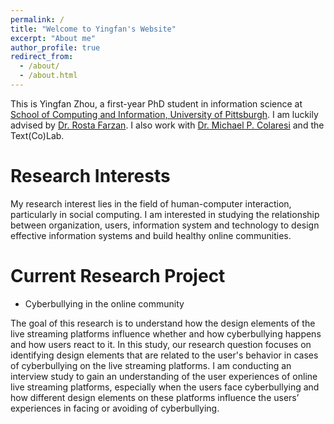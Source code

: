 ```yaml
---
permalink: /
title: "Welcome to Yingfan's Website"
excerpt: "About me"
author_profile: true
redirect_from: 
  - /about/
  - /about.html
---
```


This is Yingfan Zhou, a first-year PhD student in information science at [School of Computing and Information, University of Pittsburgh](http://sci.pitt.edu/). I am luckily advised by [Dr. Rosta Farzan](http://rosta-farzan.net/). I also work with [Dr. Michael P. Colaresi](https://www.michaelcolaresi.com/) and the Text(Co)Lab. 

Research Interests
======
My research interest lies in the field of human-computer interaction, particularly in social computing. I am interested in studying the relationship between organization, users, information system and technology to design effective information systems and build healthy online communities.

Current Research Project
======
* Cyberbullying in the online community

The goal of this research is to understand how the design elements of the live streaming platforms influence whether and how cyberbullying happens and how users react to it. In this study, our research question focuses on identifying design elements that are related to the user's behavior in cases of cyberbullying on the live streaming platforms. I am conducting an interview study to gain an understanding of the user experiences of online live streaming platforms, especially when the users face cyberbullying and how different design elements on these platforms influence the users’ experiences in facing or avoiding of cyberbullying.





